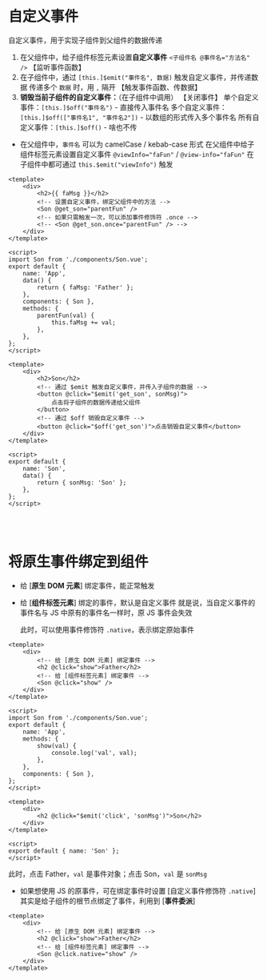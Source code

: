 # 自定义事件

自定义事件，用于实现子组件到父组件的数据传递

1. 在父组件中，给子组件标签元素设置**自定义事件** `<子组件名 @事件名="方法名" />` 【监听事件函数】
2. 在子组件中，通过 `[this.]$emit("事件名", 数据)` 触发自定义事件，并传递数据
   传递多个 `数据` 时，用 `,` 隔开 【触发事件函数、传数据】
3. **销毁当前子组件的自定义事件：**（在子组件中调用） 【关闭事件】
   单个自定义事件：`[this.]$off("事件名")` - 直接传入事件名
   多个自定义事件：`[this.]$off(["事件名1", "事件名2"])` - 以数组的形式传入多个事件名
   所有自定义事件：`[this.]$off()` - 啥也不传

-   在父组件中，`事件名` 可以为 camelCase / kebab-case 形式
    在父组件中给子组件标签元素设置自定义事件 `@viewInfo="faFun"` / `@view-info="faFun"`
    在子组件中都可通过 `this.$emit("viewInfo")` 触发

```vue
<template>
    <div>
        <h2>{{ faMsg }}</h2>
        <!-- 设置自定义事件，绑定父组件中的方法 -->
        <Son @get_son="parentFun" />
        <!-- 如果只需触发一次，可以添加事件修饰符 .once -->
        <!-- <Son @get_son.once="parentFun" /> -->
    </div>
</template>

<script>
import Son from './components/Son.vue';
export default {
    name: 'App',
    data() {
        return { faMsg: 'Father' };
    },
    components: { Son },
    methods: {
        parentFun(val) {
            this.faMsg += val;
        },
    },
};
</script>
```

```vue
<template>
    <div>
        <h2>Son</h2>
        <!-- 通过 $emit 触发自定义事件，并传入子组件的数据 -->
        <button @click="$emit('get_son', sonMsg)">
            点击将子组件的数据传递给父组件
        </button>
        <!-- 通过 $off 销毁自定义事件 -->
        <button @click="$off('get_son')">点击销毁自定义事件</button>
    </div>
</template>

<script>
export default {
    name: 'Son',
    data() {
        return { sonMsg: 'Son' };
    },
};
</script>
```

<br><br>

# 将原生事件绑定到组件

-   给 [**原生 DOM 元素**] 绑定事件，能正常触发

-   给 [**组件标签元素**] 绑定的事件，默认是自定义事件
    就是说，当自定义事件的事件名与 JS 中原有的事件名一样时，原 JS 事件会失效

    此时，可以使用事件修饰符 `.native`，表示绑定原始事件

```vue
<template>
    <div>
        <!-- 给 [原生 DOM 元素] 绑定事件 -->
        <h2 @click="show">Father</h2>
        <!-- 给 [组件标签元素] 绑定事件 -->
        <Son @click="show" />
    </div>
</template>

<script>
import Son from './components/Son.vue';
export default {
    name: 'App',
    methods: {
        show(val) {
            console.log('val', val);
        },
    },
    components: { Son },
};
</script>
```

```vue
<template>
    <div>
        <h2 @click="$emit('click', 'sonMsg')">Son</h2>
    </div>
</template>

<script>
export default { name: 'Son' };
</script>
```

此时，点击 Father，`val` 是事件对象；点击 Son，`val` 是 `sonMsg`

-   如果想使用 JS 的原事件，可在绑定事件时设置 [自定义事件修饰符 `.native`]
    其实是给子组件的根节点绑定了事件，利用到 [**事件委派**]

```vue
<template>
    <div>
        <!-- 给 [原生 DOM 元素] 绑定事件 -->
        <h2 @click="show">Father</h2>
        <!-- 给 [组件标签元素] 绑定事件 -->
        <Son @click.native="show" />
    </div>
</template>
```

<br><br>
